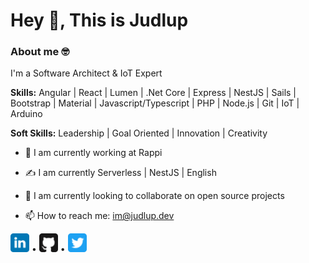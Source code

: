 # Hey 👋, This is Judlup
### About me 🤓
I'm a Software Architect & IoT Expert

**Skills:** Angular | React | Lumen | .Net Core | Express | NestJS | Sails | Bootstrap | Material | Javascript/Typescript | PHP | Node.js | Git | IoT | Arduino

**Soft Skills:** Leadership | Goal Oriented | Innovation | Creativity

- 💼 I am currently working at Rappi

- ✍️ I am currently Serverless | NestJS | English 

- 🌱  I am currently looking to collaborate on open source projects

- 📫 How to reach me: im@judlup.dev

<a href = https://www.linkedin.com/in/judlup><img src=https://raw.githubusercontent.com/edent/SuperTinyIcons/master/images/svg/linkedin.svg height='30' weight='30'></a> • <a href = https://github.com/judlup><img src=https://raw.githubusercontent.com/edent/SuperTinyIcons/master/images/svg/github.svg height='30' weight='30'></a> • <a href = https://twitter.com/judlup><img src=https://raw.githubusercontent.com/edent/SuperTinyIcons/master/images/svg/twitter.svg height='30' weight='30'></a>

<!--
**judlup/judlup** is a ✨ _special_ ✨ repository because its `README.md` (this file) appears on your GitHub profile.

Here are some ideas to get you started:

- 🔭 I’m currently working on ...
- 🌱 I’m currently learning ...
- 👯 I’m looking to collaborate on ...
- 🤔 I’m looking for help with ...
- 💬 Ask me about ...
- 📫 How to reach me: ...
- 😄 Pronouns: ...
- ⚡ Fun fact: ...
-->
